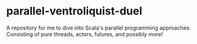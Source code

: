 # parallel-ventroliquist-duel
A repository for me to dive into Scala's parallel programming approaches. Consisting of pure threads, actors, futures, and possibly more!
